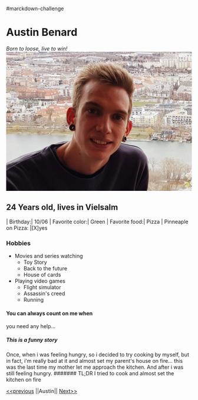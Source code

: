 #marckdown-challenge
# Austin Benard
*Born to loose, live to win!*
![Picture of me](meInPhoto.jpg)
## 24 Years old, lives in Vielsalm
 
| Birthday:| 10/06
| Favorite color:| Green 
| Favorite food:| Pizza
| Pinneaple on Pizza: |[X]yes
 
### Hobbies
* Movies and series watching
	* Toy Story
 	* Back to the future
 	* House of cards
* Playing video games
 	* Flight simulator
 	* Assassin's creed
	* Running

#### You can always count on me when
you need any help...

##### This is a funny story
Once, when i was feeling hungry, so i decided to try cooking by myself, but in fact, i'm really bad at it and almost set my parent's house on fire... this was the last time my mother let me approach the kitchen. And after i was still feeling hungry.
####### TL;DR
I tried to cook and almost set the kitchen on fire

[<<previous](#) ||Austin|| [Next>>](#)
 
